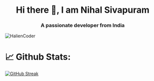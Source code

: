 <h1 align="center">Hi there 👋, I am Nihal Sivapuram</h1>
<h3 align="center">A passionate developer from India</h3>

<p align="left"> <img src="https://komarev.com/ghpvc/?username=HalienCoder&label=Profile%20views&color=0e75b6&style=flat" alt="HalienCoder" /> </p>

<!--
**HalienCoder/HalienCoder** is a ✨ _special_ ✨ repository because its `README.md` (this file) appears on your GitHub profile.

Here are some ideas to get you started:

- 🌱 I’m currently learning **Web development**
- 👯 I’m looking to collaborate on **Web dev projects**
- 🤔 I’m looking for help with ...
- 📫 How to reach me: ...
-->
<h1 align="left">📈 Github Stats:</h1>
<a href="https://git.io/streak-stats"><img src="https://github-readme-streak-stats.herokuapp.com?user=HalienCoder4&theme=dark&hide_border=true&border_radius=6&card_width=500" alt="GitHub Streak" /></a>
